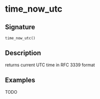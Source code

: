 # time_now_utc

## Signature

`time_now_utc()`

## Description

returns current UTC time in RFC 3339 format

## Examples

TODO
